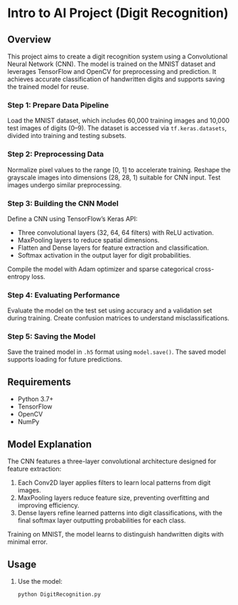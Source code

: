 # Intro to AI Project (Digit Recognition)

## Overview
This project aims to create a digit recognition system using a Convolutional Neural Network (CNN). The model is trained on the MNIST dataset and leverages TensorFlow and OpenCV for preprocessing and prediction. It achieves accurate classification of handwritten digits and supports saving the trained model for reuse.

### Step 1: Prepare Data Pipeline
Load the MNIST dataset, which includes 60,000 training images and 10,000 test images of digits (0–9). The dataset is accessed via `tf.keras.datasets`, divided into training and testing subsets.

### Step 2: Preprocessing Data
Normalize pixel values to the range [0, 1] to accelerate training. Reshape the grayscale images into dimensions (28, 28, 1) suitable for CNN input. Test images undergo similar preprocessing.

### Step 3: Building the CNN Model
Define a CNN using TensorFlow’s Keras API:
- Three convolutional layers (32, 64, 64 filters) with ReLU activation.
- MaxPooling layers to reduce spatial dimensions.
- Flatten and Dense layers for feature extraction and classification.
- Softmax activation in the output layer for digit probabilities.

Compile the model with Adam optimizer and sparse categorical cross-entropy loss.

### Step 4: Evaluating Performance
Evaluate the model on the test set using accuracy and a validation set during training. Create confusion matrices to understand misclassifications.

### Step 5: Saving the Model
Save the trained model in `.h5` format using `model.save()`. The saved model supports loading for future predictions.

## Requirements
- Python 3.7+
- TensorFlow
- OpenCV
- NumPy

## Model Explanation
The CNN features a three-layer convolutional architecture designed for feature extraction:
1. Each Conv2D layer applies filters to learn local patterns from digit images.
2. MaxPooling layers reduce feature size, preventing overfitting and improving efficiency.
3. Dense layers refine learned patterns into digit classifications, with the final softmax layer outputting probabilities for each class.

Training on MNIST, the model learns to distinguish handwritten digits with minimal error.

## Usage
1. Use the model:
   ```bash
   python DigitRecognition.py
